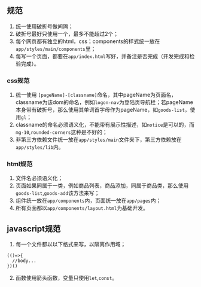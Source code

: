 ## 规范

1. 统一使用破折号做间隔；
2. 破折号最好只使用一个，最多不能超过2个；
3. 每个网页都有独立的html，css；components的样式统一放在`app/styles/main/components`里；
4. 每写一个页面，都要在`app/index.html`写好，并备注是否完成（开发完成和检验完成）。

### css规范

1. 统一使用 `[pageName]-[classname]`命名，其中pageName为页面名，classname为该dom的命名，例如`logon-nav`为登陆页导航栏；若pageName本身带有破折号，那么使用其单词首字母作为pageName，如`goods-list`，使用`gl`；
2. classname的命名必须语义化，不能带有展示性描述，如`notice`是可以的，而`mg-10`,`rounded-corners`这种是不好的；
3. 非第三方依赖文件统一放在`app/styles/main`文件夹下，第三方依赖放在`app/styles/lib`内。

### html规范

1. 文件名必须语义化；
2. 页面如果同属于一类，例如商品列表，商品添加，同属于商品类，那么使用`goods-list`,`goods-add`该方法来写；
3. 组件统一放在`app/components`内，页面统一放在`app/pages`内；
4. 所有页面都以`app/components/layout.html`为基础开发。

## javascript规范

1. 每一个文件都以以下格式来写，以隔离作用域；
```
(()=>{
  //body...
})()
```
2. 函数使用箭头函数，变量只使用`let`,`const`。